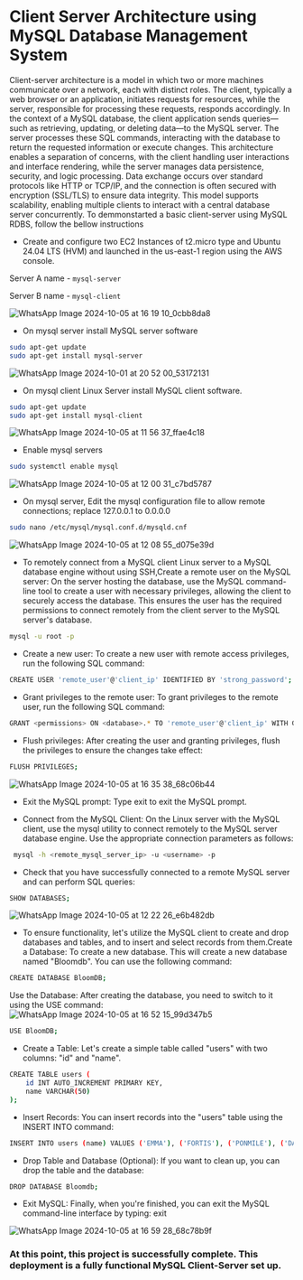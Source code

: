# Client Server Architecture using MySQL Database Management System 

Client-server architecture is a model in which two or more machines communicate over a network, each with distinct roles. The client, typically a web browser or an application, initiates requests for resources, while the server, responsible for processing these requests, responds accordingly. In the context of a MySQL database, the client application sends queries—such as retrieving, updating, or deleting data—to the MySQL server. The server processes these SQL commands, interacting with the database to return the requested information or execute changes. This architecture enables a separation of concerns, with the client handling user interactions and interface rendering, while the server manages data persistence, security, and logic processing. Data exchange occurs over standard protocols like HTTP or TCP/IP, and the connection is often secured with encryption (SSL/TLS) to ensure data integrity. This model supports scalability, enabling multiple clients to interact with a central database server concurrently.
To demmonstarted a basic client-server using MySQL RDBS, follow the bellow instructions

- Create and configure two EC2 Instances of t2.micro type and Ubuntu 24.04 LTS (HVM) and launched in the us-east-1 region using the AWS console.

Server A name -  ``mysql-server``

Server B name -  ``mysql-client``

![WhatsApp Image 2024-10-05 at 16 19 10_0cbb8da8](https://github.com/user-attachments/assets/399f188b-e56d-409c-85a1-ea30f6812e0a)

- On mysql server install MySQL server software

```bash
sudo apt-get update
sudo apt-get install mysql-server
```

![WhatsApp Image 2024-10-01 at 20 52 00_53172131](https://github.com/user-attachments/assets/2863bed1-39b0-431e-a040-92ac438ade1e)

- On mysql client Linux Server install MySQL client software.

```bash
sudo apt-get update
sudo apt-get install mysql-client
```

![WhatsApp Image 2024-10-05 at 11 56 37_ffae4c18](https://github.com/user-attachments/assets/9326765b-de35-41fc-b290-10def4a2dffc)

- Enable mysql servers

```bash
sudo systemctl enable mysql
```

![WhatsApp Image 2024-10-05 at 12 00 31_c7bd5787](https://github.com/user-attachments/assets/fcd478ba-40a4-4214-a9cb-e4348f2b0371)

- On mysql server, Edit the mysql configuration file to allow remote connections; replace 127.0.0.1 to 0.0.0.0

```bash
sudo nano /etc/mysql/mysql.conf.d/mysqld.cnf
```

 ![WhatsApp Image 2024-10-05 at 12 08 55_d075e39d](https://github.com/user-attachments/assets/ece75bce-d65e-4c8c-a5e5-b2aeef6b430d)

- To remotely connect from a MySQL client Linux server to a MySQL database engine without using SSH,Create a remote user on the MySQL server: On the server hosting the database, use the MySQL command-line tool to create a user with necessary privileges, allowing the client to securely access the database. This ensures the user has the required permissions to connect remotely from the client server to the MySQL server's database.

```bash
mysql -u root -p
```
- Create a new user: To create a new user with remote access privileges, run the following SQL command:

```bash 
CREATE USER 'remote_user'@'client_ip' IDENTIFIED BY 'strong_password';
```

- Grant privileges to the remote user: To grant privileges to the remote user, run the following SQL command:

```bash
GRANT <permissions> ON <database>.* TO 'remote_user'@'client_ip' WITH GRANT OPTION;
```

- Flush privileges: After creating the user and granting privileges, flush the privileges to ensure the changes take effect:

```bash
FLUSH PRIVILEGES;
```

![WhatsApp Image 2024-10-05 at 16 35 38_68c06b44](https://github.com/user-attachments/assets/c3a9843a-e9bc-4587-b0ae-6241bf721488)

- Exit the MySQL prompt: Type exit to exit the MySQL prompt.



- Connect from the MySQL Client: On the Linux server with the MySQL client, use the mysql utility to connect remotely to the MySQL server database engine. Use the appropriate connection parameters as follows:

```bash
 mysql -h <remote_mysql_server_ip> -u <username> -p
```
- Check that you have successfully connected to a remote MySQL server and can perform SQL queries:

```bash
SHOW DATABASES;
```

![WhatsApp Image 2024-10-05 at 12 22 26_e6b482db](https://github.com/user-attachments/assets/b1ff1f3a-5799-4751-8333-ec1d71a4eb89)

  - To ensure functionality, let's utilize the MySQL client to create and drop databases and tables, and to insert and select records from them.Create a Database: To create a new database. This will create a new database named "Bloomdb". You can use the following command:

```bash
CREATE DATABASE BloomDB;
```
Use the Database: After creating the database, you need to switch to it using the USE command:
![WhatsApp Image 2024-10-05 at 16 52 15_99d347b5](https://github.com/user-attachments/assets/3f6601a5-297c-4a6a-b7c6-c322b6623bc4)


```bash
USE BloomDB;
```

- Create a Table: Let's create a simple table called "users" with two columns: "id" and "name".
```bash
CREATE TABLE users (
    id INT AUTO_INCREMENT PRIMARY KEY,
    name VARCHAR(50)
);
```
- Insert Records: You can insert records into the "users" table using the INSERT INTO command:
 
```bash
INSERT INTO users (name) VALUES ('EMMA'), ('FORTIS'), ('PONMILE'), ('DARE');
```
- Drop Table and Database (Optional): If you want to clean up, you can drop the table and the database:
 
 ```bash
DROP DATABASE Bloomdb;
```
- Exit MySQL: Finally, when you're finished, you can exit the MySQL command-line interface by typing:
exit

![WhatsApp Image 2024-10-05 at 16 59 28_68c78b9f](https://github.com/user-attachments/assets/75c43ede-a7ca-4fa3-b0c2-0560aac23ba4)

### At this point, this project is successfully complete. This deployment is a fully functional MySQL Client-Server set up.
